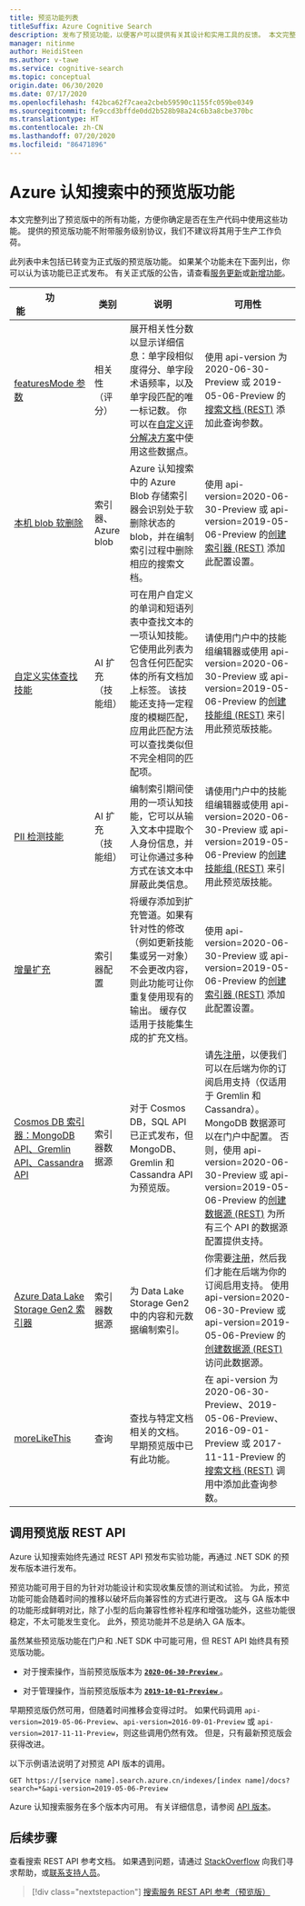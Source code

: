 ```yaml
---
title: 预览功能列表
titleSuffix: Azure Cognitive Search
description: 发布了预览功能，以便客户可以提供有关其设计和实用工具的反馈。 本文完整列出了当前预览版中的所有功能。
manager: nitinme
author: HeidiSteen
ms.author: v-tawe
ms.service: cognitive-search
ms.topic: conceptual
origin.date: 06/30/2020
ms.date: 07/17/2020
ms.openlocfilehash: f42bca62f7caea2cbeb59590c1155fc059be0349
ms.sourcegitcommit: fe9ccd3bffde0dd2b528b98a24c6b3a8cbe370bc
ms.translationtype: HT
ms.contentlocale: zh-CN
ms.lasthandoff: 07/20/2020
ms.locfileid: "86471896"
---
```

# <a name="preview-features-in-azure-cognitive-search"></a>Azure 认知搜索中的预览版功能

本文完整列出了预览版中的所有功能，方便你确定是否在生产代码中使用这些功能。 提供的预览版功能不附带服务级别协议，我们不建议将其用于生产工作负荷。

此列表中未包括已转变为正式版的预览版功能。 如果某个功能未在下面列出，你可以认为该功能已正式发布。 有关正式版的公告，请查看[服务更新](https://updates.azure.cn)或[新增功能](whats-new.md)。

|功能&nbsp;&nbsp;&nbsp;&nbsp;&nbsp;&nbsp;&nbsp;&nbsp;&nbsp;&nbsp;&nbsp;&nbsp;&nbsp;&nbsp;&nbsp;&nbsp;&nbsp;&nbsp;&nbsp;&nbsp;&nbsp;&nbsp;&nbsp;&nbsp;  | 类别 | 说明 | 可用性  |
|---------|------------------|-------------|---------------|
| [featuresMode 参数](https://docs.microsoft.com/rest/api/searchservice/2019-05-06-preview/search-documents#featuresmode) | 相关性（评分） | 展开相关性分数以显示详细信息：单字段相似度得分、单字段术语频率，以及单字段匹配的唯一标记数。 你可以在[自定义评分解决方案](https://github.com/Azure-Samples/search-ranking-tutorial)中使用这些数据点。 | 使用 api-version 为 2020-06-30-Preview 或 2019-05-06-Preview 的[搜索文档 (REST)](https://docs.microsoft.com/rest/api/searchservice/search-documents) 添加此查询参数。 |
| [本机 blob 软删除](search-howto-indexing-azure-blob-storage.md#incremental-indexing-and-deletion-detection) | 索引器、Azure blob| Azure 认知搜索中的 Azure Blob 存储索引器会识别处于软删除状态的 blob，并在编制索引过程中删除相应的搜索文档。 | 使用 api-version=2020-06-30-Preview 或 api-version=2019-05-06-Preview 的[创建索引器 (REST)](https://docs.microsoft.com/rest/api/searchservice/create-indexer) 添加此配置设置。 |
| [自定义实体查找技能](cognitive-search-skill-custom-entity-lookup.md ) | AI 扩充（技能组） | 可在用户自定义的单词和短语列表中查找文本的一项认知技能。 它使用此列表为包含任何匹配实体的所有文档加上标签。 该技能还支持一定程度的模糊匹配，应用此匹配方法可以查找类似但不完全相同的匹配项。 | 请使用门户中的技能组编辑器或使用 api-version=2020-06-30-Preview 或 api-version=2019-05-06-Preview 的[创建技能组 (REST)](https://docs.microsoft.com/rest/api/searchservice/create-skillset) 来引用此预览版技能。 |
| [PII 检测技能](cognitive-search-skill-pii-detection.md) | AI 扩充（技能组） | 编制索引期间使用的一项认知技能，它可以从输入文本中提取个人身份信息，并可让你通过多种方式在该文本中屏蔽此类信息。 | 请使用门户中的技能组编辑器或使用 api-version=2020-06-30-Preview 或 api-version=2019-05-06-Preview 的[创建技能组 (REST)](https://docs.microsoft.com/rest/api/searchservice/create-skillset) 来引用此预览版技能。 |
| [增量扩充](cognitive-search-incremental-indexing-conceptual.md) | 索引器配置| 将缓存添加到扩充管道。如果有针对性的修改（例如更新技能集或另一对象）不会更改内容，则此功能可让你重复使用现有的输出。 缓存仅适用于技能集生成的扩充文档。| 使用 api-version=2020-06-30-Preview 或 api-version=2019-05-06-Preview 的[创建索引器 (REST)](https://docs.microsoft.com/rest/api/searchservice/create-indexer) 添加此配置设置。 |
| [Cosmos DB 索引器：MongoDB API、Gremlin API、Cassandra API](search-howto-index-cosmosdb.md) | 索引器数据源 | 对于 Cosmos DB，SQL API 已正式发布，但 MongoDB、Gremlin 和 Cassandra API 为预览版。 | 请[先注册](https://aka.ms/azure-cognitive-search/indexer-preview)，以便我们可以在后端为你的订阅启用支持（仅适用于 Gremlin 和 Cassandra）。 MongoDB 数据源可以在门户中配置。 否则，使用 api-version=2020-06-30-Preview 或 api-version=2019-05-06-Preview 的[创建数据源 (REST)](https://docs.microsoft.com/rest/api/searchservice/create-datasource) 为所有三个 API 的数据源配置提供支持。 |
|  [Azure Data Lake Storage Gen2 索引器](search-howto-index-azure-data-lake-storage.md) | 索引器数据源 | 为 Data Lake Storage Gen2 中的内容和元数据编制索引。| 你需要[注册](https://aka.ms/azure-cognitive-search/indexer-preview)，然后我们才能在后端为你的订阅启用支持。 使用 api-version=2020-06-30-Preview 或 api-version=2019-05-06-Preview 的[创建数据源 (REST)](https://docs.microsoft.com/rest/api/searchservice/create-datasource) 访问此数据源。 |
| [moreLikeThis](search-more-like-this.md) | 查询 | 查找与特定文档相关的文档。 早期预览版中已有此功能。 | 在 api-version 为 2020-06-30-Preview、2019-05-06-Preview、2016-09-01-Preview 或 2017-11-11-Preview 的[搜索文档 (REST)](https://docs.microsoft.com/rest/api/searchservice/search-documents) 调用中添加此查询参数。 |

## <a name="calling-preview-rest-apis"></a>调用预览版 REST API

Azure 认知搜索始终先通过 REST API 预发布实验功能，再通过 .NET SDK 的预发布版本进行发布。

预览功能可用于目的为针对功能设计和实现收集反馈的测试和试验。 为此，预览功能可能会随着时间的推移以破坏后向兼容性的方式进行更改。 这与 GA 版本中的功能形成鲜明对比，除了小型的后向兼容性修补程序和增强功能外，这些功能很稳定，不太可能发生变化。 此外，预览功能并不总是纳入 GA 版本。

虽然某些预览版功能在门户和 .NET SDK 中可能可用，但 REST API 始终具有预览版功能。

+ 对于搜索操作，当前预览版版本为 [ **`2020-06-30-Preview`** ](https://docs.microsoft.com/rest/api/searchservice/index-preview)。

+ 对于管理操作，当前预览版版本为 [ **`2019-10-01-Preview`** ](https://docs.microsoft.com/rest/api/searchmanagement/index-2019-10-01-preview)。

早期预览版仍然可用，但随着时间推移会变得过时。 如果代码调用 `api-version=2019-05-06-Preview`、`api-version=2016-09-01-Preview` 或 `api-version=2017-11-11-Preview`，则这些调用仍然有效。 但是，只有最新预览版会获得改进。 

以下示例语法说明了对预览 API 版本的调用。

    GET https://[service name].search.azure.cn/indexes/[index name]/docs?search=*&api-version=2019-05-06-Preview

Azure 认知搜索服务在多个版本内可用。 有关详细信息，请参阅 [API 版本](search-api-versions.md)。

## <a name="next-steps"></a>后续步骤

查看搜索 REST API 参考文档。 如果遇到问题，请通过 [StackOverflow](https://stackoverflow.com/) 向我们寻求帮助，或[联系支持人员](https://support.azure.cn/support/contact)。

> [!div class="nextstepaction"]
> [搜索服务 REST API 参考（预览版）](https://docs.microsoft.com/rest/api/searchservice/index-preview)